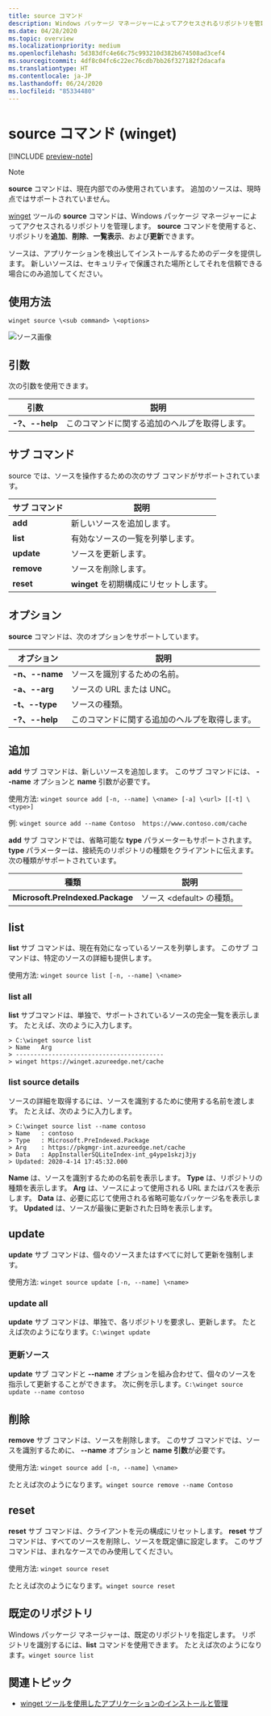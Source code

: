 ```yaml
---
title: source コマンド
description: Windows パッケージ マネージャーによってアクセスされるリポジトリを管理します。
ms.date: 04/28/2020
ms.topic: overview
ms.localizationpriority: medium
ms.openlocfilehash: 5d383dfc4e66c75c993210d382b674508ad3cef4
ms.sourcegitcommit: 4df8c04fc6c22ec76cdb7bb26f327182f2dacafa
ms.translationtype: HT
ms.contentlocale: ja-JP
ms.lasthandoff: 06/24/2020
ms.locfileid: "85334480"
---
```

# <a name="source-command-winget"></a>source コマンド (winget)

[!INCLUDE [preview-note](../../includes/package-manager-preview.md)]

> [!NOTE]
> **source** コマンドは、現在内部でのみ使用されています。 追加のソースは、現時点ではサポートされていません。

[winget](index.md) ツールの **source** コマンドは、Windows パッケージ マネージャーによってアクセスされるリポジトリを管理します。 **source** コマンドを使用すると、リポジトリを**追加**、**削除**、**一覧表示**、および**更新**できます。

ソースは、アプリケーションを検出してインストールするためのデータを提供します。 新しいソースは、セキュリティで保護された場所としてそれを信頼できる場合にのみ追加してください。

## <a name="usage"></a>使用方法

`winget source \<sub command> \<options>`

![ソース画像](images\source.png)

## <a name="arguments"></a>引数

次の引数を使用できます。

| 引数  | 説明 |
|--------------|-------------|
| **-?、--help** |  このコマンドに関する追加のヘルプを取得します。 |

## <a name="sub-commands"></a>サブ コマンド

source では、ソースを操作するための次のサブ コマンドがサポートされています。

| サブ コマンド  | 説明 |
|--------------|-------------|
|  **add** |  新しいソースを追加します。 |
|  **list** | 有効なソースの一覧を列挙します。 |
|  **update** | ソースを更新します。 |
|  **remove** | ソースを削除します。 |
|  **reset** | **winget** を初期構成にリセットします。  |

## <a name="options"></a>オプション

**source** コマンドは、次のオプションをサポートしています。

| オプション  | 説明 |
|--------------|-------------|
|  **-n、--name** | ソースを識別するための名前。 |
|  **-a、--arg** | ソースの URL または UNC。 |
|  **-t、--type** | ソースの種類。 |
| **-?、--help** |  このコマンドに関する追加のヘルプを取得します。 |

## <a name="add"></a>追加

**add** サブ コマンドは、新しいソースを追加します。 このサブ コマンドには、 **--name** オプションと **name** 引数が必要です。

使用方法: `winget source add [-n, --name] \<name> [-a] \<url> [[-t] \<type>]`

例: `winget source add --name Contoso  https://www.contoso.com/cache`

**add** サブ コマンドでは、省略可能な **type** パラメーターもサポートされます。 **type** パラメーターは、接続先のリポジトリの種類をクライアントに伝えます。 次の種類がサポートされています。

| 種類  | 説明 |
|--------------|-------------|
| **Microsoft.PreIndexed.Package** | ソース \<default> の種類。 |

## <a name="list"></a>list

**list** サブ コマンドは、現在有効になっているソースを列挙します。 このサブ コマンドは、特定のソースの詳細も提供します。

使用方法: `winget source list [-n, --name] \<name>`

### <a name="list-all"></a>list all

**list** サブコマンドは、単独で、サポートされているソースの完全一覧を表示します。 たとえば、次のように入力します。

```CMD
> C:\winget source list
> Name   Arg
> -----------------------------------------
> winget https://winget.azureedge.net/cache

```

### <a name="list-source-details"></a>list source details

ソースの詳細を取得するには、ソースを識別するために使用する名前を渡します。 たとえば、次のように入力します。

```CMD
> C:\winget source list --name contoso  
> Name   : contoso  
> Type   : Microsoft.PreIndexed.Package  
> Arg    : https://pkgmgr-int.azureedge.net/cache  
> Data   : AppInstallerSQLiteIndex-int_g4ype1skzj3jy  
> Updated: 2020-4-14 17:45:32.000
```

**Name** は、ソースを識別するための名前を表示します。
**Type** は、リポジトリの種類を表示します。
**Arg** は、ソースによって使用される URL またはパスを表示します。
**Data** は、必要に応じて使用される省略可能なパッケージ名を表示します。
**Updated** は、ソースが最後に更新された日時を表示します。

## <a name="update"></a>update

**update** サブ コマンドは、個々のソースまたはすべてに対して更新を強制します。

使用方法: `winget source update [-n, --name] \<name>`

### <a name="update-all"></a>update all

**update** サブ コマンドは、単独で、各リポジトリを要求し、更新します。 たとえば次のようになります。`C:\winget update`

### <a name="update-source"></a>更新ソース

**update** サブ コマンドと **--name** オプションを組み合わせて、個々のソースを指示して更新することができます。 次に例を示します。`C:\winget source update --name contoso`

## <a name="remove"></a>削除

**remove** サブ コマンドは、ソースを削除します。 このサブ コマンドでは、ソースを識別するために、 **--name** オプションと **name 引数**が必要です。

使用方法: `winget source add [-n, --name] \<name>`

たとえば次のようになります。`winget source remove --name Contoso`

## <a name="reset"></a>reset

**reset** サブ コマンドは、クライアントを元の構成にリセットします。 **reset** サブ コマンドは、すべてのソースを削除し、ソースを既定値に設定します。 このサブ コマンドは、まれなケースでのみ使用してください。

使用方法: `winget source reset`

たとえば次のようになります。`winget source reset`

## <a name="default-repository"></a>既定のリポジトリ

Windows パッケージ マネージャーは、既定のリポジトリを指定します。 リポジトリを識別するには、**list** コマンドを使用できます。 たとえば次のようになります。`winget source list`

## <a name="related-topics"></a>関連トピック

* [winget ツールを使用したアプリケーションのインストールと管理](index.md)
